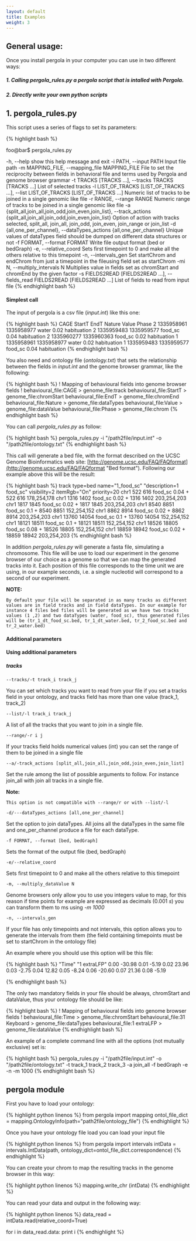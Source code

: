 ```yaml
---
layout: default
title: Examples
weight: 3
---
```



## General usage:
 
Once you install pergola in your computer you can use in two different ways:

##### 1. Calling *pergola_rules.py* a pergola script that is intalled with Pergola.

##### 2. Directly write your own python scripts


## 1. pergola_rules.py

This script uses a series of flags to set its parameters:

{% highlight bash %}

foo@bar$ pergola_rules.py

  -h, --help            show this help message and exit
  -i PATH, --input PATH
                        Input file path
  -m MAPPING_FILE, --mapping_file MAPPING_FILE
                        File to set the reciprocity between fields in
                        behavioral file and terms used by Pergola and genome
                        browser grammar
  -t TRACKS [TRACKS ...], --tracks TRACKS [TRACKS ...]
                        List of selected tracks
  -l LIST_OF_TRACKS [LIST_OF_TRACKS ...], --list LIST_OF_TRACKS [LIST_OF_TRACKS ...]
                        Numeric list of tracks to be joined in a single
                        genomic like file
  -r RANGE, --range RANGE
                        Numeric range of tracks to be joined in a single
                        genomic like file
  -a {split_all,join_all,join_odd,join_even,join_list}, --track_actions {split_all,join_all,join_odd,join_even,join_list}
                        Option of action with tracks selected, split_all,
                        join_all, join_odd, join_even, join_range or join_list
  -d {all,one_per_channel}, --dataTypes_actions {all,one_per_channel}
                        Unique values of dataTypes field should be dumped on
                        different data structures or not
  -f FORMAT, --format FORMAT
                        Write file output format (bed or bedGraph)
  -e, --relative_coord  Sets first timepoint to 0 and make all the others
                        relative to this timepoint
  -n, --intervals_gen   Set startChrom and endChrom from just a timepoint in
                        the fileusing field set as startChrom
  -mi N, --multiply_intervals N
                        Multiplies value in fields set as chromStart and chromEnd by the given factor
  -s FIELDS2READ [FIELDS2READ ...], --fields_read FIELDS2READ [FIELDS2READ ...]
                        List of fields to read from input file
{% endhighlight bash %}

#### Simplest call

The input of pergola is a csv file (*input.int*) like this one:

{% highlight bash %}
CAGE	StartT	EndT	Nature	Value	Phase
2	1335958961	1335958977	water	0.02	habituation
2	1335959483	1335959577	food_sc	0.04	habituation
2	1335960277	1335960363	food_sc	0.02	habituation
1	1335958961	1335958977	water	0.02	habituation
1	1335959483	1335959577	food_sc	0.04	habituation
{% endhighlight bash %}

You also need and ontology file (*ontology.txt*) that sets the relationship between the fields in *input.int* and the genome browser grammar, like the following:

{% highlight bash %}
! Mapping of behavioural fields into genome browser fields
!
behavioural_file:CAGE > genome_file:track
behavioural_file:StartT > genome_file:chromStart
behavioural_file:EndT > genome_file:chromEnd
behavioural_file:Nature > genome_file:dataTypes
behavioural_file:Value > genome_file:dataValue
behavioural_file:Phase > genome_file:chrom
{% endhighlight bash %} 

You can call *pergola_rules.py* as follow:

{% highlight bash %}
pergola_rules.py -i "/path2file/input.int" -o  "/path2file/ontology.txt"
{% endhighlight bash %}

This call will generate a bed file, with the format described on the UCSC Genome Bioinformatics web site: [http://genome.ucsc.edu/FAQ/FAQformat](http://genome.ucsc.edu/FAQ/FAQformat "Bed format").
Following our example above this will be the result:

{% highlight bash %}
track type=bed name="1_food_sc" "description=1 food_sc" visibility=2 itemRgb="On" priority=20
chr1	522	616	food_sc	0.04	+	522	616	178,254,178
chr1	1316	1402	food_sc	0.02	+	1316	1402	203,254,203
chr1	1817	1845	food_sc	0.02	+	1817	1845	203,254,203
chr1	8540	8851	food_sc	0.1	+	8540	8851	152,254,152
chr1	8862	8914	food_sc	0.02	+	8862	8914	203,254,203
chr1	13760	14054	food_sc	0.1	+	13760	14054	152,254,152
chr1	18121	18511	food_sc	0.1	+	18121	18511	152,254,152
chr1	18526	18805	food_sc	0.08	+	18526	18805	152,254,152
chr1	18859	18942	food_sc	0.02	+	18859	18942	203,254,203
{% endhighlight bash %} 

In addition *pergola_rules.py* will generate a fasta file, simulating a chromosome. This file will be use to load our experiment in the genome browser of our choice as a genome so that we can map the generated tracks into it.
Each position of this file corresponds to the time unit we are using,  in our example seconds, i.e. a single nucleotid will correspond to a second of our experiment.

**NOTE:**

	By default your file will be separated in as many tracks as different values are in field tracks and in field dataTypes. In our example for instance 4 files bed files will be generated as we have two tracks values (1 ,2) and two dataTypes (water, food_sc), thus generated files will be (tr_1_dt_food_sc.bed, tr_1_dt_water.bed, tr_2_food_sc.bed and tr_2_water.bed) 

#### Additional parameters


#### Using additional parameters

##### tracks
```
--tracks/-t track_i track_j
```

You can set which tracks you want to read from your file if you set a tracks field in your ontology, and tracks field has more than one value (track_1, track_2)   

```
--list/-l track_i track_j
```
A list of all the tracks that you want to join in a single file.

```
--range/-r i j
```

If your tracks field holds numerical values (int) you can set the range of them to be joined in a single file
 
```
--a/-track_actions [split_all,join_all,join_odd,join_even,join_list]
```

Set the rule among the list of possible arguments to follow. For instance join_all with join all tracks in a single file. 


**Note:**

	This option is not compatible with --range/r or with --list/-l 

```
-d/---dataTypes_actions [all,one_per_channel] 
```

Set the option to join dataTypes. All joins all the dataTypes in the same file and one_per_channel produce a file for each dataType.

```
-f FORMAT, --format [bed, bedGraph]
```

Sets the format of the output file (bed, bedGraph)


```
-e/--relative_coord
```

Sets first timepoint to 0 and make all the others relative to this timepoint

```
-m, --multiply_dataValue N  
```

Genome browsers only allow you to use you integers value to map, for this reason if time points for example are expressed as decimals (0.001 *s*) you can transform them to ms using *-m 1000*

```
-n, --intervals_gen  
```

If your file has only timepoints and not intervals, this option allows you to generate the intervals from them (the field containing timepoints must be set to startChrom in the ontology file)

An example where you should use this option will be this file:

{% highlight bash %}
"Time"	"1 extraLFP"
0.00	-30.98
0.01	-5.19
0.02	23.96
0.03	-2.75
0.04	12.82
0.05	-8.24
0.06	-20.60
0.07	21.36
0.08	-5.19

{% endhighlight bash %}

The only two mandatory fields in your file should be always, chromStart and dataValue, thus your ontology file should be like:

{% highlight bash %}
! Mapping of behavioural fields into genome browser fields
!
behavioural_file:Time > genome_file:chromStart
behavioural_file:31 Keyboard > genome_file:dataTypes
behavioural_file:1 extraLFP > genome_file:dataValue
{% endhighlight bash %}


An example of a complete command line with all the options (not mutually exclusive) set is:

{% highlight bash %}
pergola_rules.py -i "/path2file/input.int" -o "/path2file/ontology.txt" -t track_1 track_2 track_3 -a join_all -f bedGraph -e -n -m 1000 
{% endhighlight bash %}

## pergola module

First you have to load your ontology:

{% highlight python linenos %}
from pergola  import mapping
ontol_file_dict = mapping.OntologyInfo(path="path2file/ontology_file")
{% endhighlight %}

Once you have your ontology file load you can load your input file

{% highlight python linenos %}
from pergola  import intervals
intData = intervals.IntData(path, ontology_dict=ontol_file_dict.correspondence)
{% endhighlight %}

You can create your chrom to map the resulting tracks in the genome browser in this way:

{% highlight python linenos %}
mapping.write_chr (intData)
{% endhighlight %}

You can read your data and output in the following way:

{% highlight python linenos %}
data_read = intData.read(relative_coord=True)

for i in data_read.data:
	print i
{% endhighlight %}

